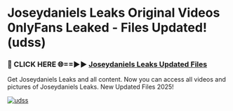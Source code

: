 # Joseydaniels Leaks Original Videos 0nlyFans Leaked - Files Updated! (udss)

<h3>🔴 CLICK HERE 🌐==►► <a href="https://tinyurl.com/ehrbuxhb" rel="nofollow">Joseydaniels Leaks Updated Files</a></h3>

Get Joseydaniels Leaks and all content. Now you can access all videos and pictures of Joseydaniels Leaks. New Updated Files 2025!

[![udss](https://i.imgur.com/lVYEuWS.gif)](https://tinyurl.com/ehrbuxhb)
